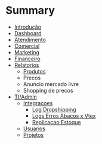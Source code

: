 # Summary

* [Introdução](README.md)
* [Dashboard](dashboard.md)
* [Atendimento](atendimento.md)
* [Comercial](comercial.md)
* [Marketing](marketing.md)
* [Financeiro](financeiro.md)
* [Relatorios](relatorios.md)
  * [Produtos](relatorios/produtos.md)
  * Precos
  * Anuncio mercado livre
  * Shopping de precos
* [TI/Admin](tiadmin.md)
  * [Integracoes](tiadmin/integracoes.md)
    * [Log Dropshipping](tiadmin/integracoes/log-dropshipping.md)
    * [Logs Erros Abacos x Vtex](tiadmin/integracoes/logs-erros-abacos-x-vtex.md)
    * [Replicacao Estoque](tiadmin/integracoes/replicacao-estoque.md)
  * [Usuarios](tiadmin/usuarios.md)
  * [Projetos](tiadmin/projetos.md)

